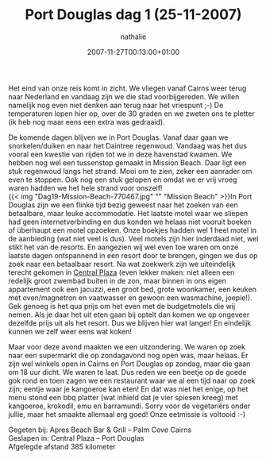 ﻿---
title: Port Douglas dag 1 (25-11-2007)
author: nathalie
type: post
date: 2007-11-27T00:13:00+01:00
url: /weblog/2007/11/27/port-douglas-dag-1-25-11-2007/
commentFolder: 2007-11-27-port-douglas-dag-1-25-11-2007
categories:
- Vakantie
tags:
- Australie
resources:
- src: Dag19-Mission-Beach-770467.jpg
  title: Mission Beach

---
Het eind van onze reis komt in zicht. We vliegen vanaf Cairns weer terug naar Nederland en vandaag zijn we die stad voorbijgereden. We willen namelijk nog even niet denken aan terug naar het vriespunt ;-) De temperaturen lopen hier op, over de 30 graden en we zweten ons te pletter (ik heb nog maar eens een extra was gedraaid).  

De komende dagen blijven we in Port Douglas. Vanaf daar gaan we snorkelen/duiken en naar het Daintree regenwoud. Vandaag was het dus vooral een kwestie van rijden tot we in deze havenstad kwamen. We hebben nog wel een tussenstop gemaakt in Mission Beach. Daar ligt een stuk regenwoud langs het strand. Mooi om te zien, zeker een aanrader om even te stoppen. Ook nog een stuk gelopen en omdat we er vrij vroeg waren hadden we het hele strand voor onszelf!  
{{< img "Dag19-Mission-Beach-770467.jpg" ""  "Mission Beach" >}}In Port Douglas zijn we een flinke tijd bezig geweest naar het zoeken van een betaalbare, maar leuke accommodatie. Het laatste motel waar we sliepen had geen internetverbinding en dus konden we helaas niet vooruit boeken of überhaupt een motel opzoeken. Onze boekjes hadden wel 1 heel motel in de aanbieding (wat niet veel is dus). Veel motels zijn hier inderdaad niet, wel stikt het van de resorts. En aangezien wij wel even toe waren om onze laatste dagen ontspannend in een resort door te brengen, gingen we dus op zoek naar een betaalbaar resort. Na wat zoekwerk zijn we uiteindelijk terecht gekomen in [Central Plaza](http://www.plazaportdouglas.com.au/) (even lekker maken: niet alleen een redelijk groot zwembad buiten in de zon, maar binnen in ons eigen appartement ook een jacuzzi, een groot bed, grote woonkamer, een keuken met oven/magnetron en vaatwasser en gewoon een wasmachine, joepie!). Gek genoeg is het qua prijs om het even met de budgetmotels die wij nemen. Als je daar het uit eten gaan bij optelt dan komen we op ongeveer dezelfde prijs uit als het resort. Dus we blijven hier wat langer! En eindelijk kunnen we zelf weer eens wat koken!  

Maar voor deze avond maakten we een uitzondering. We waren op zoek naar een supermarkt die op zondagavond nog open was, maar helaas. Er zijn wel winkels open in Cairns en Port Douglas op zondag, maar die gaan om 18 uur dicht. We waren te laat. Dus reden we een beetje op de goede gok rond en toen zagen we een restaurant waar we al een tijd naar op zoek zijn; eentje waar je kangoeroe kan eten! En dat was niet het enige, op het menu stond een bbq platter (wat inhield dat je vier spiesen kreeg) met kangoeroe, krokodil, emu en barramundi. Sorry voor de vegetariërs onder jullie, maar het smaakte allemaal erg goed! Onze eetmissie is voltooid :-)  

Gegeten bij: Apres Beach Bar & Grill – Palm Cove Cairns  
Geslapen in: Central Plaza – Port Douglas  
Afgelegde afstand 385 kilometer
